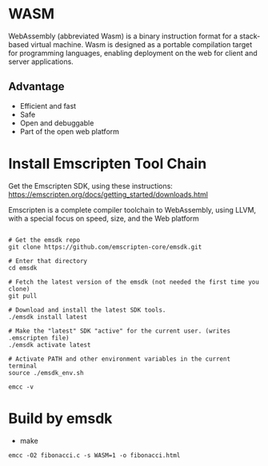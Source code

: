 # WASM

WebAssembly (abbreviated Wasm) is a binary instruction format for a stack-based virtual machine. Wasm is designed as a portable compilation target for programming languages, enabling deployment on the web for client and server applications.

## Advantage
* Efficient and fast
* Safe
* Open and debuggable
* Part of the open web platform


# Install Emscripten Tool Chain

Get the Emscripten SDK, using these instructions: https://emscripten.org/docs/getting_started/downloads.html

Emscripten is a complete compiler toolchain to WebAssembly, using LLVM, with a special focus on speed, size, and the Web platform


```shell script

# Get the emsdk repo
git clone https://github.com/emscripten-core/emsdk.git
 
# Enter that directory
cd emsdk
 
# Fetch the latest version of the emsdk (not needed the first time you clone)
git pull
 
# Download and install the latest SDK tools.
./emsdk install latest
 
# Make the "latest" SDK "active" for the current user. (writes .emscripten file)
./emsdk activate latest
 
# Activate PATH and other environment variables in the current terminal
source ./emsdk_env.sh
 
emcc -v

```

# Build by emsdk

* make
```
emcc -O2 fibonacci.c -s WASM=1 -o fibonacci.html

```